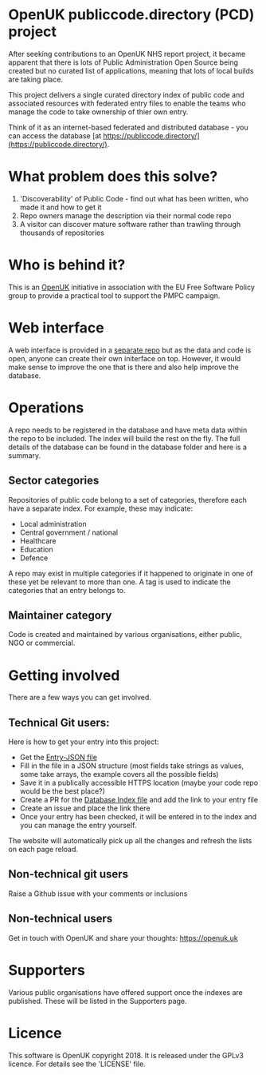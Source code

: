 # OpenUK publiccode.directory (PCD) project

After seeking contributions to an OpenUK NHS report project, it became apparent that there is lots of Public Administration Open Source being created but no curated list of applications, meaning that lots of local builds are taking place.

This project delivers a single curated directory index of public code and associated resources with federated entry files to enable the teams who manage the code to take ownership of thier own entry.

Think of it as an internet-based federated and distributed database - you can access the database [at https://publiccode.directory/](https://publiccode.directory/).

# What problem does this solve?

1. 'Discoverability' of Public Code - find out what has been written, who made it and how to get it
2. Repo owners manage the description via their normal code repo
3. A visitor can discover mature software rather than trawling through thousands of repositories

# Who is behind it?

This is an [OpenUK](https://openuk.uk) initiative in association with the EU Free Software Policy group to provide a practical tool to support the PMPC campaign.

# Web interface

A web interface is provided in a [separate repo](https://github.com/OpenUK/publiccode.directory-web-interface) but as the data and code is open, anyone can create their own initerface on top. However, it would make sense to improve the one that is there and also help improve the database.

# Operations

A repo needs to be registered in the database and have meta data within the repo to be included. The index will build the rest on the fly.
The full details of the database can be found in the database folder and here is a summary.

## Sector categories

Repositories of public code belong to a set of categories, therefore each have a separate index. For example, these may indicate:

- Local administration
- Central government / national
- Healthcare
- Education
- Defence

A repo may exist in multiple categories if it happened to originate in one of these yet be relevant to more than one.
A tag is used to indicate the categories that an entry belongs to.

## Maintainer category

Code is created and maintained by various organisations, either public, NGO or commercial.

# Getting involved

There are a few ways you can get involved.

## Technical Git users:

Here is how to get your entry into this project:

- Get the [Entry-JSON file](https://github.com/OpenUK/publiccode.directory/blob/master/entry-files/entry.json)
- Fill in the file in a JSON structure (most fields take strings as values, some take arrays, the example covers all the possible fields)
- Save it in a publically accessible HTTPS location (maybe your code repo would be the best place?)
- Create a PR for the [Database Index file](https://github.com/OpenUK/publiccode.directory/blob/master/database/database.index.json) and add the link to your entry file
- Create an issue and place the link there
- Once your entry has been checked, it will be entered in to the index and you can manage the entry yourself.

The website will automatically pick up all the changes and refresh the lists on each page reload.

## Non-technical git users

Raise a Github issue with your comments or inclusions

## Non-technical users

Get in touch with OpenUK and share your thoughts: https://openuk.uk

# Supporters

Various public organisations have offered support once the indexes are published. These will be listed in the Supporters page.

# Licence

This software is OpenUK copyright 2018. It is released under the GPLv3 licence. For details see the 'LICENSE' file.

